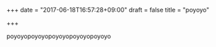 +++
date = "2017-06-18T16:57:28+09:00"
draft = false
title = "poyoyo"

+++

poyoyopoyoyopoyoyopoyoyopoyoyo
